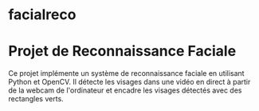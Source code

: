 # facialreco

# Projet de Reconnaissance Faciale

Ce projet implémente un système de reconnaissance faciale en utilisant Python et OpenCV. Il détecte les visages dans une vidéo en direct à partir de la webcam de l'ordinateur et encadre les visages détectés avec des rectangles verts.

